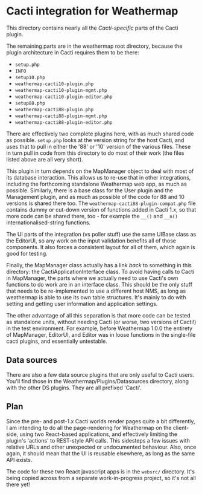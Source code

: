 # Cacti integration for Weathermap

This directory contains nearly all the *Cacti-specific* parts of the Cacti plugin.

The remaining parts are in the weathermap root directory, because the 
plugin architecture in Cacti requires them to be there:

* `setup.php`
* `INFO`
* `setup10.php`
* `weathermap-cacti10-plugin.php`
* `weathermap-cacti10-plugin-mgmt.php`
* `weathermap-cacti10-plugin-editor.php`
* `setup88.php`
* `weathermap-cacti88-plugin.php`
* `weathermap-cacti88-plugin-mgmt.php`
* `weathermap-cacti88-plugin-editor.php`

There are effectively two complete plugins here, with as much shared code
as possible. `setup.php` looks at the version string for the host Cacti, and 
uses that to pull in either the '88' or '10' version of the various files. These
in turn pull in code from this directory to do most of their work (the 
files listed above are all very short).

This plugin in turn depends on the MapManager object to deal with most of its database interaction. This allows
us to re-use that in other integrations, including the forthcoming standalone Weathermap web app, as much
as possible. Similarly, there is a base class for the User plugin and the Management plugin, and as much as possible
of the code for 88 and 10 versions is shared there too. The `weathermap-cacti88-plugin-compat.php` file contains dummy or 
cut-down version of functions added in Cacti 1.x, so that more code can be shared there, too - for example the `__()` and `__n()`
internationalised-string functions.

The UI parts of the integration (vs poller stuff) use the same UIBase class as the EditorUI, so any
work on the input validation benefits all of those components. It also forces a consistent layout for
all of them, which again is good for testing.

Finally, the MapManager class actually has a link *back* to something in this directory: the CactiApplicationInterface class.
To avoid having calls to Cacti in MapManager, the parts where we actually need to use Cacti's own functions to do work are
in an interface class. This should be the only stuff that needs to be re-implemented to use a different host NMS, as long as
weathermap is able to use its own table structures. It's mainly to do with setting and getting user information and 
application settings.

The other advantage of all this separation is that more code can be tested as standalone units, without
needing Cacti (or worse, two versions of Cacti!) in the test environment. For example, before Weathermap 1.0.0
the entirety of MapManager, EditorUI, and Editor was in loose functions in
the single-file cacti plugins, and essentially untestable. 

## Data sources

There are also a few data source plugins that are only useful to Cacti users. You'll find
those in the Weathermap/Plugins/Datasources directory, along with the other DS plugins. They are
all prefixed 'Cacti'. 

## Plan

Since the pre- and post-1.x Cacti worlds render pages quite a bit differently, I am intending to
do all the page-rendering for Weathermap on the client-side, using two React-based applications, 
and effectively limiting the plugin's 'actions' to REST-style API calls. This sidesteps
a few issues with relative URLs and other unexpected or undocumented behaviour. Also, once again,
it should mean that the UI is reusable elsewhere, as long as the same API exists.

The code for these two React javascript apps is in the `websrc/` directory. It's being copied across from a
separate work-in-progress project, so it's not all there yet!
